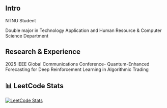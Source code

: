 ## Intro 
NTNU Student

Double major in Technology Application and Human Resource & Computer Science Department

## Research & Experience
2025 IEEE Global Communications Conference- Quantum-Enhanced Forecasting for Deep Reinforcement Learning in Algorithmic Trading

## 📊 LeetCode Stats

 [![LeetCode Stats](https://leetcard.jacoblin.cool/ArthurArthurArthur?theme=dark&font=Karma&ext=contest)](https://leetcode.com/ArthurArthur/) 






